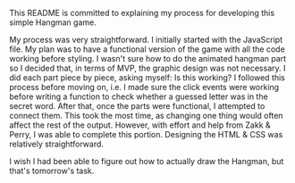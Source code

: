 <!-- Copied over the README from your master branch.  For your Production level code, make sure your master branch is up to date with the Final version!  Your final version seems to be in your gh-pages branch, which also needs to stay up to date.  Go ahead and merge your gh-pages branch into your master, but keep the README file from the master branch.-->

<!-- https://guides.github.com/pdfs/markdown-cheatsheet-online.pdf -->
<!-- Try to add some markdown into your README file (Headings, bold words, lists, etc).  

-Ideally User Stories or Features, Technologies Used, and Setup Instructions-->

This README is committed to explaining my process for developing this simple Hangman game.

My process was very straightforward. I initially started with the JavaScript file. My plan was to have a functional version of the game with all the code working before styling. I wasn't sure how to do the animated hangman part so I decided that, in terms of MVP, the graphic design was not necessary. I did each part piece by piece, asking myself: Is this working? I followed this process before moving on, i.e. I made sure the click events were working before writing a function to check whether a guessed letter was in the secret word. After that, once the parts were functional, I attempted to connect them. This took the most time, as changing one thing would often affect the rest of the output. However, with effort and help from Zakk & Perry, I was able to complete this portion. Designing the HTML & CSS was relatively straightforward.
<!-- Nice personal touch!  Maybe boil this down a little bit and try to focus on the positives!-->
<!-- Thanks for the shoutout!-->
I wish I had been able to figure out how to actually draw the Hangman, but that's tomorrow's task.
<!-- Couple options: Brute force with CSS, experiment with the canvas element, Create a series of images in some sort of draw/paint program, and cycle through them as a user makes incorrect guesses.   -->
